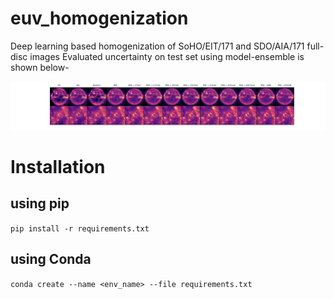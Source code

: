 # euv_homogenization
Deep learning based homogenization of SoHO/EIT/171 and SDO/AIA/171 full-disc images
Evaluated uncertainty on test set using model-ensemble is shown below-
<p align="center">
<img width="2000" src="loss_vs_patch.png">  
</p>

# Installation

## using pip
`pip install -r requirements.txt`

## using Conda
`conda create --name <env_name> --file requirements.txt`